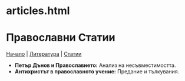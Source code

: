 # articles.html
<!DOCTYPE html>
<html lang="bg">
<head>
  <meta charset="UTF-8">
  <title>Православни Статии</title>
</head>
<body>
  <h1>Православни Статии</h1>
  <nav>
    <a href="index.html">Начало</a> |
    <a href="literature.html">Литература</a> |
    <a href="articles.html">Статии</a>
  </nav>
  <ul>
    <li><strong>Петър Дънов и Православието:</strong> Анализ на несъвместимостта.</li>
    <li><strong>Антихристът в православното учение:</strong> Предание и тълкувания.</li>
  </ul>
</body>
</html>
